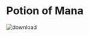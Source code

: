 # Potion of Mana

![download](https://user-images.githubusercontent.com/13347039/192364191-162d937a-66d3-471a-acbc-9bd8004af808.jpg)

